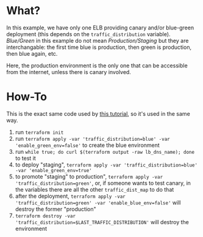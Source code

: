 # What?

In this example, we have only one ELB providing canary and/or blue-green deployment (this depends on the `traffic_distribution` variable).
_Blue/Green_ in this example do not mean _Production/Staging_ but they are interchangable: the first time blue is production, then green is production, then blue again, etc.

Here, the production environment is the only one that can be accessible from the internet, unless there is canary involved.

# How-To

This is the exact same code used by [this
tutorial](https://learn.hashicorp.com/tutorials/terraform/blue-green-canary-tests-deployments), so it's used in the same way.

1. run `terraform init`
2. run `terraform apply -var 'traffic_distribution=blue' -var 'enable_green_env=false'` to create the blue environment
3. run `while true; do curl $(terraform output -raw lb_dns_name); done` to test it
4. to deploy "staging", `terraform apply -var 'traffic_distribution=blue' -var 'enable_green_env=true'`
5. to promote "staging" to production", `terraform apply -var 'traffic_distribution=green'`, or, if someone wants to test canary, in the variables there are all the other `traffic_dist_map` to do that
6. after the deployment, `terraform apply -var 'traffic_distribution=green' -var 'enable_blue_env=false'` will destroy the former "production"
7. `terraform destroy -var 'traffic_distribution=$LAST_TRAFFIC_DISTRIBUTION'` will destroy the environment